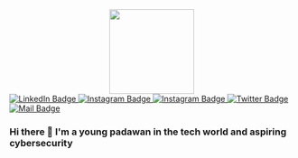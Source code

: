 <div id="header" align="center">
  <img src="https://media.giphy.com/media/YPJ5gi3MZzSjhtQTIk/giphy.gif" width="150"/>
</div>

<div id="badges">
  <a href="https://www.linkedin.com/in/luk3rr">
    <img src="https://img.shields.io/badge/LinkedIn-blue?style=for-the-badge&logo=linkedin&logoColor=white" alt="LinkedIn Badge"/>
  </a>
  <a href="https://www.instagram.com/luskaoo/">
	  <img src="https://img.shields.io/badge/-Instagram-%23E4405F?style=for-the-badge&logo=instagram&logoColor=white" alt="Instagram Badge"/>
  </a>
  <a href="https://discord.com/users/686767029121974303">
    <img src="https://img.shields.io/badge/Discord-7289DA?style=for-the-badge&logo=discord&logoColor=white" alt="Instagram Badge">
  </a> 
  <a href="https://twitter.com/luk3rr">
    <img src="https://img.shields.io/badge/Twitter-blue?style=for-the-badge&logo=twitter&logoColor=white" alt="Twitter Badge"/>
  </a>
  <a href = "mailto:luk3rr@gmail.com">
    <img src="https://img.shields.io/badge/-Gmail-%23333?style=for-the-badge&logo=gmail&logoColor=white" alt="Mail Badge">
  </a>
</div>

### Hi there 👋 I'm a young padawan in the tech world and aspiring cybersecurity
